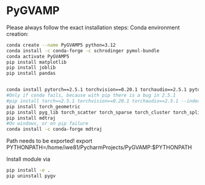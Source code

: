 # PyGVAMP
Please always follow the exact installation steps:
Conda environment creation:
```bash
conda create --name PyGVAMP5 python=3.12
conda install -c conda-forge -c schrodinger pymol-bundle
conda activate PyGVAMP5
pip install matplotlib
pip install joblib
pip install pandas


conda install pytorch==2.5.1 torchvision==0.20.1 torchaudio==2.5.1 pytorch-cuda=12.4 -c pytorch -c nvidia
#Only if conda fails, because with pip there is a bug in 2.5.1
#pip install torch==2.5.1 torchvision==0.20.1 torchaudio==2.5.1 --index-url https://download.pytorch.org/whl/cu124
pip install torch_geometric
pip install pyg_lib torch_scatter torch_sparse torch_cluster torch_spline_conv -f https://data.pyg.org/whl/torch-2.5.0+cu124.html
pip install mdtraj
#On windows, or on pip failure
conda install -c conda-forge mdtraj
```
Path needs to be exported!
export PYTHONPATH=/home/iwe81/PycharmProjects/PyGVAMP:$PYTHONPATH

Install module via
```bash
pip install -e .
pip uninstall pygv
```
